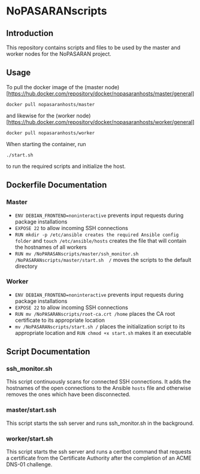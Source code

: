 # NoPASARANscripts

## Introduction

This repository contains scripts and files to be used by the master and worker nodes for the NoPASARAN project.

## Usage

To pull the docker image of the (master node)[https://hub.docker.com/repository/docker/nopasaranhosts/master/general]

`docker pull nopasaranhosts/master`

and likewise for the (worker node)[https://hub.docker.com/repository/docker/nopasaranhosts/worker/general]

`docker pull nopasaranhosts/worker`


When starting the container, run

`./start.sh`

to run the required scripts and initialize the host.


## Dockerfile Documentation

### Master
- `ENV DEBIAN_FRONTEND=noninteractive` prevents input requests during package installations
- `EXPOSE 22` to allow incoming SSH connections
- `RUN mkdir -p /etc/ansible creates the required Ansible config folder` and `touch /etc/ansible/hosts` creates the file that will contain the hostnames of all workers
- `RUN mv /NoPARASANscripts/master/ssh_monitor.sh /NoPASARANscripts/master/start.sh  /` moves the scripts to the default directory

### Worker
- `ENV DEBIAN_FRONTEND=noninteractive` prevents input requests during package installations
- `EXPOSE 22` to allow incoming SSH connections
- `RUN mv /NoPASARANscripts/root-ca.crt /home` places the CA root certificate to its appropriate location
- `mv /NoPASARANscripts/start.sh /` places the initialization script to its appropriate location and `RUN chmod +x start.sh` makes it an executable

## Script Documentation

### ssh_monitor.sh
This script continuously scans for connected SSH connections. It adds the hostnames of the open connections to the Ansible `hosts` file and otherwise removes the ones which have been disconnected.

### master/start.ssh
This script starts the ssh server and runs ssh_monitor.sh in the background.

### worker/start.sh
This script starts the ssh server and runs a certbot command that requests a certificate from the Certificate Authority after the completion of an ACME DNS-01 challenge.
